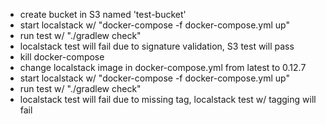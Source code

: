 * create bucket in S3 named 'test-bucket'
* start localstack w/ "docker-compose -f docker-compose.yml up"
* run test w/ "./gradlew check"
* localstack test will fail due to signature validation, S3 test will pass
* kill docker-compose
* change localstack image in docker-compose.yml from latest to 0.12.7
* start localstack w/ "docker-compose -f docker-compose.yml up"
* run test w/ "./gradlew check"
* localstack test will fail due to missing tag, localstack test w/ tagging will fail
